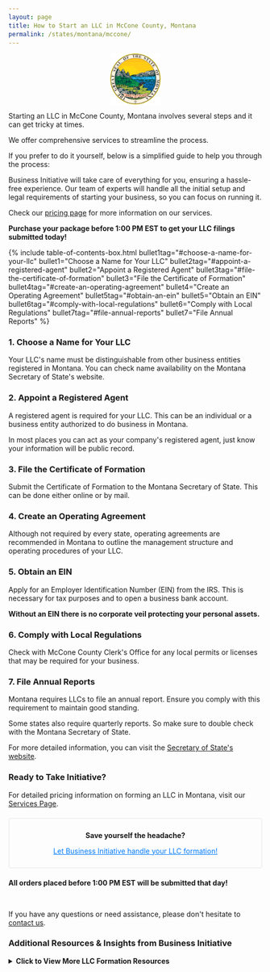 ```yaml
---
layout: page
title: How to Start an LLC in McCone County, Montana
permalink: /states/montana/mccone/
---
```


<a href="{{ site.data.resources.state_sos_websites.montana }}" target="_blank">
    <img src="/images/state-seals/montana-seal.png" alt="Montana State Seal" style="display: block; margin: 10px auto; width: 100px;">
</a>

<p>Starting an LLC in McCone County, Montana involves several steps and it can get tricky at times.</p>

<p>We offer comprehensive services to streamline the process.</p>

<p>If you prefer to do it yourself, below is a simplified guide to help you through the process:</p>

<p>Business Initiative will take care of everything for you, ensuring a hassle-free experience. Our team of experts will handle all the initial setup and legal requirements of starting your business, so you can focus on running it.</p>

<p>Check our <a href="/services/">pricing page</a> for more information on our services.</p>
<p><b>Purchase your package before 1:00 PM EST to get your LLC filings submitted today!</b></p>

{% include table-of-contents-box.html 
    bullet1tag="#choose-a-name-for-your-llc" 
    bullet1="Choose a Name for Your LLC" 
    bullet2tag="#appoint-a-registered-agent" 
    bullet2="Appoint a Registered Agent" 
    bullet3tag="#file-the-certificate-of-formation" 
    bullet3="File the Certificate of Formation" 
    bullet4tag="#create-an-operating-agreement" 
    bullet4="Create an Operating Agreement"
    bullet5tag="#obtain-an-ein"
    bullet5="Obtain an EIN"
    bullet6tag="#comply-with-local-regulations"
    bullet6="Comply with Local Regulations"
    bullet7tag="#file-annual-reports"
    bullet7="File Annual Reports"
%}

<h3 id="choose-a-name-for-your-llc">1. Choose a Name for Your LLC</h3>
<p>Your LLC's name must be distinguishable from other business entities registered in Montana. You can check name availability on the Montana Secretary of State's website.</p>

<h3 id="appoint-a-registered-agent">2. Appoint a Registered Agent</h3>
<p>A registered agent is required for your LLC. This can be an individual or a business entity authorized to do business in Montana.</p>

<p>In most places you can act as your company's registered agent, just know your information will be public record.<p>

<h3 id="file-the-certificate-of-formation">3. File the Certificate of Formation</h3>
<p>Submit the Certificate of Formation to the Montana Secretary of State. This can be done either online or by mail.</p>

<h3 id="create-an-operating-agreement">4. Create an Operating Agreement</h3>
<p>Although not required by every state, operating agreements are recommended in Montana to outline the management structure and operating procedures of your LLC.</p>

<h3 id="obtain-an-ein">5. Obtain an EIN</h3>
<p>Apply for an Employer Identification Number (EIN) from the IRS. This is necessary for tax purposes and to open a business bank account.</p>

<p><b>Without an EIN there is no corporate veil protecting your personal assets.</b></p>

<h3 id="comply-with-local-regulations">6. Comply with Local Regulations</h3>
<p>Check with McCone County Clerk's Office for any local permits or licenses that may be required for your business.</p>

<h3 id="file-annual-reports">7. File Annual Reports</h3>
<p>Montana requires LLCs to file an annual report. Ensure you comply with this requirement to maintain good standing.</p>

<p>Some states also require quarterly reports. So make sure to double check with the Montana Secretary of State.</p>

<p>For more detailed information, you can visit the <a href="{{ site.data.resources.state_sos_websites.montana }}" target="_blank">Secretary of State's website</a>.</p>

<h3>Ready to Take Initiative?</h3>
<p>For detailed pricing information on forming an LLC in Montana, visit our <a href="/services/">Services Page</a>.</p>
<div style="border: 2px solid #f0f0f0; padding: 10px; margin: 20px 0; text-align: center; border-radius: 5px;">
    <p><b>Save yourself the headache?</b></p>
    <p><a href="/services/" style="color: #007bff;">Let Business Initiative handle your LLC formation!</a></p>
</div>
<p><b>All orders placed before 1:00 PM EST will be submitted that day!</b></p>
<br>

<p>If you have any questions or need assistance, please don't hesitate to <a href="https://www.businessinitiative.org/contact/" target="_blank">contact us</a>.</p>
<h3>Additional Resources & Insights from Business Initiative</h3>
<details>
<summary><b>Click to View More LLC Formation Resources</b></summary>
<br>
<h3>Formation Process</h3>
<ul>
    <li><a href="https://www.businessinitiative.org/llc/registered-agent/">Registered Agent Requirements</a> - What you need to know about registered agents</li>
    <li><a href="https://www.businessinitiative.org/llc/operating-agreement/step-by-step-process/">LLC Operating Agreement Guide</a> - How to create a comprehensive operating agreement</li>
    <li><a href="https://www.businessinitiative.org/llc/what-is-an-ein-number/">What is an EIN Number?</a> - Learn about the importance of an EIN for your LLC</li>
    <li><a href="https://www.businessinitiative.org/llc/financing-options/">LLC Financing</a> - Acquire funding and managing business accounts</li>
    <li><a href="https://www.businessinitiative.org/llc/single-member/asset-protection/">Single-Member LLCs</a> - Liability protection and tax benefits for solo business owners</li>
    <li><a href="https://www.businessinitiative.org/multi-member-llc/">Multi-Member LLCs</a> - Partnership structures, voting rights, and profit sharing</li>
</ul>

<h3>Maintaining Your LLC</h3>
<ul>
    <li><a href="https://www.businessinitiative.org/llc/recordkeeping/">LLC Record Keeping Requirements</a> - Essential records and documents to maintain</li>
    <li><a href="https://www.businessinitiative.org/llc/asset-protection-strategies/">Asset Protection Strategies</a> - Learn how to maximize your LLC's liability protection</li>
    <li><a href="https://www.businessinitiative.org/llc/taxation/deductions/">Tax Benefits of LLCs</a> - Learn about pass-through taxation, deductions, and other tax advantages</li>
    <li><a href="https://www.businessinitiative.org/llc/multi-member/overview/">LLC Member Rights</a> - Learn about shared ownership, tax structuring, and management responsibilities</li>
</ul>

<h3>Research and Statistics</h3>
<ul>
    <li><a href="https://www.businessinitiative.org/statistics/llc/the-rise-of-llcs/">Why are LLCs so Popular?</a> - Understand the growing trend of LLC formation</li>
    <li><a href="https://www.businessinitiative.org/statistics/llc/most-popular-industries/">Most Popular Industries for LLCs</a> - Learn which industries commonly use the LLC structure</li>
    <li><a href="https://www.businessinitiative.org/statistics/business-structures/industry-success/">Industry Success Rates</a> - Compare success rates across different business structures</li>
    <li><a href="https://www.businessinitiative.org/statistics/llc/size/">LLC Size Statistics</a> - Data on typical LLC sizes and structures</li>
    <li><a href="https://www.businessinitiative.org/statistics/llc/employees/">Employee Statistics for LLCs</a> - Information about staffing and employment in LLCs</li>
</ul>

<h3>Special Situations</h3>
<ul>
    <li><a href="https://www.businessinitiative.org/llc/converting-sole-proprietorships-partnerships/">Converting to an LLC</a> - Steps to convert other business structures to an LLC</li>
    <li><a href="https://www.businessinitiative.org/llc/dissolving-process/">LLC Dissolution Process</a> - How to properly close your LLC if needed</li>
</ul>
</details>
